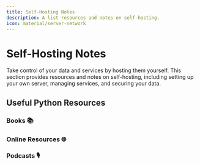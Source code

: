 ```yaml
---
title: Self-Hosting Notes
description: A list resources and notes on self-hosting.
icon: material/server-network
---
```


# Self-Hosting Notes
Take control of your data and services by hosting them yourself. This section provides resources and notes on self-hosting, including setting up your own server, managing services, and securing your data.

## Useful Python Resources

### Books 📚

### Online Resources 🌐


### Podcasts 🎙️

<!-- https://squidfunk.github.io/mkdocs-material/reference/icons-emojis/#search -->